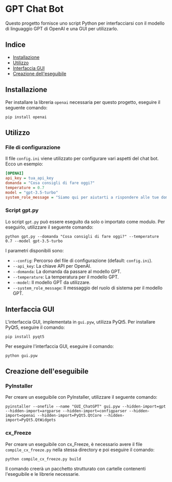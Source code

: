 # GPT Chat Bot

Questo progetto fornisce uno script Python per interfacciarsi con il modello di linguaggio GPT di OpenAI e una GUI per utilizzarlo.

## Indice

- [Installazione](#installazione)
- [Utilizzo](#utilizzo)
- [Interfaccia GUI](#interfaccia-gui)
- [Creazione dell'eseguibile](#creazione-delleseguibile)

## Installazione

Per installare la libreria `openai` necessaria per questo progetto, eseguire il seguente comando:

```shell
pip install openai
```

## Utilizzo

### File di configurazione

Il file `config.ini` viene utilizzato per configurare vari aspetti del chat bot. Ecco un esempio:

```ini
[OPENAI]
api_key = tua_api_key
domanda = "Cosa consigli di fare oggi?"
temperature = 0.7
model = "gpt-3.5-turbo"
system_role_message = "Siamo qui per aiutarti a rispondere alle tue domande."
```

### Script gpt.py

Lo script `gpt.py` può essere eseguito da solo o importato come modulo. Per eseguirlo, utilizzare il seguente comando:

```shell
python gpt.py --domanda "Cosa consigli di fare oggi?" --temperature 0.7 --model gpt-3.5-turbo
```

I parametri disponibili sono:

- `--config`: Percorso del file di configurazione (default: `config.ini`).
- `--api_key`: La chiave API per OpenAI.
- `--domanda`: La domanda da passare al modello GPT.
- `--temperature`: La temperatura per il modello GPT.
- `--model`: Il modello GPT da utilizzare.
- `--system_role_message`: Il messaggio del ruolo di sistema per il modello GPT.

## Interfaccia GUI

L'interfaccia GUI, implementata in `gui.pyw`, utilizza PyQt5. Per installare PyQt5, eseguire il comando:

```shell
pip install pyqt5
```

Per eseguire l'interfaccia GUI, eseguire il comando:

```shell
python gui.pyw
```

## Creazione dell'eseguibile

### PyInstaller

Per creare un eseguibile con PyInstaller, utilizzare il seguente comando:

```shell
pyinstaller --onefile --name "GUI_ChatGPT" gui.pyw --hidden-import=gpt --hidden-import=argparse --hidden-import=configparser --hidden-import=openai --hidden-import=PyQt5.QtCore --hidden-import=PyQt5.QtWidgets
```

### cx_Freeze

Per creare un eseguibile con cx_Freeze, è necessario avere il file `compile_cx_freeze.py` nella stessa directory e poi eseguire il comando:

```shell
python compile_cx_freeze.py build
```

Il comando creerà un pacchetto strutturato con cartelle contenenti l'eseguibile e le librerie necessarie.